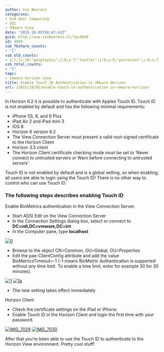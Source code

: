 ```yaml
---
author: Ivo Beerens
categories:
- End User Computing
- VDI
- VMware View
date: "2015-10-05T08:47:43Z"
guid: http://www.ivobeerens.nl/?p=4049
id: 4049
ssb_fbshare_counts:
- "1"
ssb_old_counts:
- a:7:{s:10:"googleplus";i:0;s:7:"twitter";i:0;s:9:"pinterest";i:0;s:7:"fbshare";i:1;s:8:"linkedin";i:0;s:6:"reddit";i:0;s:6:"tumblr";i:0;}
ssb_total_counts:
- "1"
tags:
- vmware horizon view
title: Enable Touch ID Authentication in VMware Horizon
url: /2015/10/05/enable-touch-id-authentication-in-vmware-horizon/
---
```


In Horizon 6.2 it is possible to authenticate with Apples Touch ID. Touch ID is not enabled by default and has the following minimal requirements:

- iPhone 5S, 6, and 6 Plus
- iPad Air 2 and iPad mini 3
- IOS 8
- Horizon 6 version 6.2
- The View Connection Server must present a valid root-signed certificate to the Horizon Client
- Horizon 3.5 client
- The Horizon Client certificate checking mode must be set to ‘Never connect to untrusted servers or Warn before connecting to untrusted servers’

Touch ID is not enabled by default and is a global setting, so when enabling, all users are able to login using the Touch ID! There is no other way to control who can use Touch ID.

### The following steps describes enabling Touch ID

Enable BioMetrics authentication in the View Connection Server.

- Start ADSI Edit on the View Connection Server
- In the Connection Settings dialog box, select or connect to **DC=vdi,DC=vmware,DC=int**
- In the Computer pane, type **localhost**

[![0](http://localhost/wp-content/uploads/2015/10/0-300x198.png)](http://localhost/wp-content/uploads/2015/10/0.png)

- Browse to the object CN=Common, OU=Global, OU=Properties
- Edit the pae-ClientConfig attribute and add the value BioMetricsTimeout=-1 (-1 means BioMetric Authentication is supported without any time limit. To enable a time limit, enter for example 30 for 30 minutes).

[![1](http://localhost/wp-content/uploads/2015/10/1-300x199.png)](http://localhost/wp-content/uploads/2015/10/1.png) [![1a](http://localhost/wp-content/uploads/2015/10/1a-289x300.png)](http://localhost/wp-content/uploads/2015/10/1a.png)

- The new setting takes effect immediately

Horizon Client

- Check the certificate settings on the iPad or iPhone.
- Enable Touch ID in the Horizon Client and login the first time with your password.

[![IMG_7029](http://localhost/wp-content/uploads/2015/10/IMG_7029-169x300.png)](http://localhost/wp-content/uploads/2015/10/IMG_7029.png) [![IMG_7030](http://localhost/wp-content/uploads/2015/10/IMG_7030-169x300.png)](http://localhost/wp-content/uploads/2015/10/IMG_7030.png)

After that you’re been able to use the Touch ID to authenticate to the Horizon View environment. Pretty cool stuff!
